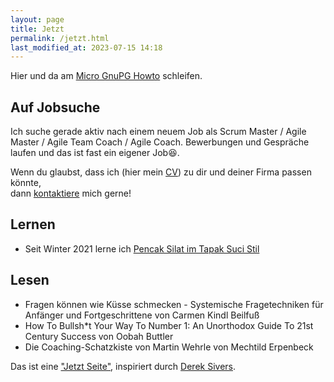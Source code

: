 ```yaml
---
layout: page
title: Jetzt
permalink: /jetzt.html
last_modified_at: 2023-07-15 14:18
---
```

Hier und da am [Micro GnuPG Howto](/gnupg-micro-howto.html) schleifen.

## Auf Jobsuche

Ich suche gerade aktiv nach einem neuem Job 
als Scrum Master / Agile Master / Agile Team Coach / Agile Coach.
Bewerbungen und Gespräche laufen und das ist fast ein eigener Job😆.

Wenn du glaubst, dass ich (hier mein [CV](/cv/))
zu dir und deiner Firma passen könnte,   
dann [kontaktiere](/kontakt.html) mich gerne!

## Lernen

- Seit Winter 2021 lerne ich [Pencak Silat im Tapak Suci Stil](/tags/pencak-silat)

## Lesen

- Fragen können wie Küsse schmecken - 
Systemische Fragetechniken für Anfänger und Fortgeschrittene
von Carmen Kindl Beilfuß
- How To Bullsh\*t Your Way To Number 1: 
An Unorthodox Guide To 21st Century Success von Oobah Buttler
- Die Coaching-Schatzkiste von Martin Wehrle
von Mechtild Erpenbeck 

Das ist eine ["Jetzt Seite"](https://nownownow.com/about), 
inspiriert durch [Derek Sivers](https://sive.rs/).   
